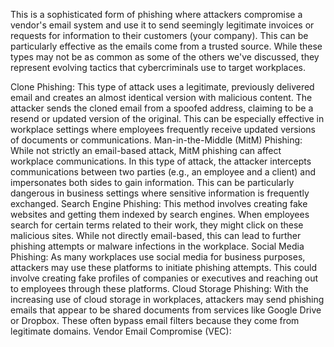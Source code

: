 This is a sophisticated form of phishing where attackers compromise a vendor's email system and use it to send seemingly legitimate invoices or requests for information to their customers (your company). This can be particularly effective as the emails come from a trusted source.
While these types may not be as common as some of the others we've discussed, they represent evolving tactics that cybercriminals use to target workplaces. 

Clone Phishing:
This type of attack uses a legitimate, previously delivered email and creates an almost identical version with malicious content. The attacker sends the cloned email from a spoofed address, claiming to be a resend or updated version of the original. This can be especially effective in workplace settings where employees frequently receive updated versions of documents or communications.
Man-in-the-Middle (MitM) Phishing:
While not strictly an email-based attack, MitM phishing can affect workplace communications. In this type of attack, the attacker intercepts communications between two parties (e.g., an employee and a client) and impersonates both sides to gain information. This can be particularly dangerous in business settings where sensitive information is frequently exchanged.
Search Engine Phishing:
This method involves creating fake websites and getting them indexed by search engines. When employees search for certain terms related to their work, they might click on these malicious sites. While not directly email-based, this can lead to further phishing attempts or malware infections in the workplace.
Social Media Phishing:
As many workplaces use social media for business purposes, attackers may use these platforms to initiate phishing attempts. This could involve creating fake profiles of companies or executives and reaching out to employees through these platforms.
Cloud Storage Phishing:
With the increasing use of cloud storage in workplaces, attackers may send phishing emails that appear to be shared documents from services like Google Drive or Dropbox. These often bypass email filters because they come from legitimate domains.
Vendor Email Compromise (VEC):
